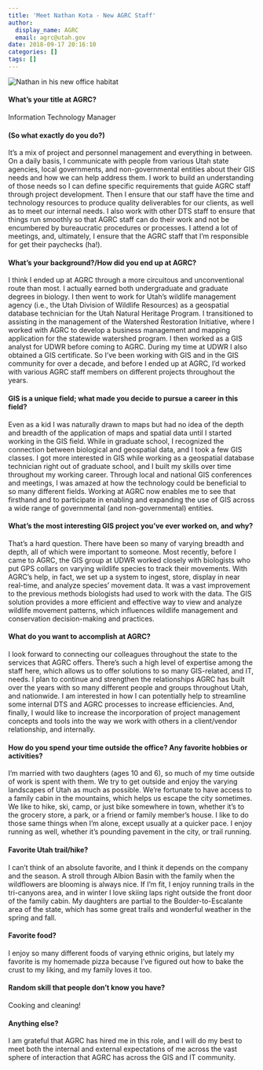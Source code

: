 ```yaml
---
title: 'Meet Nathan Kota - New AGRC Staff'
author:
  display_name: AGRC
  email: agrc@utah.gov
date: 2018-09-17 20:16:10
categories: []
tags: []
---
```


![Nathan in his new office habitat](https://github.com/nathankota/gis.utah.gov/blob/master/images/Copy%20of%20AGRC002.jpg)

#### What’s your title at AGRC?

Information Technology Manager

#### (So what exactly do you do?)

It’s a mix of project and personnel management and everything in between. On a daily basis, I communicate with people from various Utah state agencies, local governments, and non-governmental entities about their GIS needs and how we can help address them. I work to build an understanding of those needs so I can define specific requirements that guide AGRC staff through project development. Then I ensure that our staff have the time and technology resources to produce quality deliverables for our clients, as well as to meet our internal needs. I also work with other DTS staff to ensure that things run smoothly so that AGRC staff can do their work and not be encumbered by bureaucratic procedures or processes. I attend a lot of meetings, and, ultimately, I ensure that the AGRC staff that I’m responsible for get their paychecks (ha!). 

#### What’s your background?/How did you end up at AGRC? 

I think I ended up at AGRC through a more circuitous and unconventional route than most. I actually earned both undergraduate and graduate degrees in biology. I then went to work for Utah’s wildlife management agency (i.e., the Utah Division of Wildlife Resources) as a geospatial database technician for the Utah Natural Heritage Program. I transitioned to assisting in the management of the Watershed Restoration Initiative, where I worked with AGRC to develop a business management and mapping application for the statewide watershed program. I then worked as a GIS analyst for UDWR before coming to AGRC. During my time at UDWR I also obtained a GIS certificate. So I’ve been working with GIS and in the GIS community for over a decade, and before I ended up at AGRC, I’d worked with various AGRC staff members on different projects throughout the years. 

#### GIS is a unique field; what made you decide to pursue a career in this field? 

Even as a kid I was naturally drawn to maps but had no idea of the depth and breadth of the application of maps and spatial data until I started working in the GIS field. While in graduate school, I recognized the connection between biological and geospatial data, and I took a few GIS classes. I got more interested in GIS while working as a geospatial database technician right out of graduate school, and I built my skills over time throughout my working career. Through local and national GIS conferences and meetings, I was amazed at how the technology could be beneficial to so many different fields. Working at AGRC now enables me to see that firsthand and to participate in enabling and expanding the use of GIS across a wide range of governmental (and non-governmental) entities.

#### What’s the most interesting GIS project you’ve ever worked on, and why? 

That’s a hard question. There have been so many of varying breadth and depth, all of which were important to someone. Most recently, before I came to AGRC, the GIS group at UDWR worked closely with biologists who put GPS collars on varying wildlife species to track their movements. With AGRC’s help, in fact, we set up a system to ingest, store, display in near real-time, and analyze species’ movement data. It was a vast improvement to the previous methods biologists had used to work with the data. The GIS solution provides a more efficient and effective way to view and analyze wildlife movement patterns, which influences wildlife management and conservation decision-making and practices.    

#### What do you want to accomplish at AGRC? 

I look forward to connecting our colleagues throughout the state to the services that AGRC offers. There’s such a high level of expertise among the staff here, which allows us to offer solutions to so many GIS-related, and IT, needs. I plan to continue and strengthen the relationships AGRC has built over the years with so many different people and groups throughout Utah, and nationwide. I am interested in how I can potentially help to streamline some internal DTS and AGRC processes to increase efficiencies. And, finally, I would like to increase the incorporation of project management concepts and tools into the way we work with others in a client/vendor relationship, and internally.

#### How do you spend your time outside the office? Any favorite hobbies or activities? 

I’m married with two daughters (ages 10 and 6), so much of my time outside of work is spent with them. We try to get outside and enjoy the varying landscapes of Utah as much as possible. We’re fortunate to have access to a family cabin in the mountains, which helps us escape the city sometimes. We like to hike, ski, camp, or just bike somewhere in town, whether it’s to the grocery store, a park, or a friend or family member’s house. I like to do those same things when I’m alone, except usually at a quicker pace. I enjoy running as well, whether it’s pounding pavement in the city, or trail running.   

#### Favorite Utah trail/hike?  

I can’t think of an absolute favorite, and I think it depends on the company and the season. A stroll through Albion Basin with the family when the wildflowers are blooming is always nice. If I’m fit, I enjoy running trails in the tri-canyons area, and in winter I love skiing laps right outside the front door of the family cabin. My daughters are partial to the Boulder-to-Escalante area of the state, which has some great trails and wonderful weather in the spring and fall.

#### Favorite food? 

I enjoy so many different foods of varying ethnic origins, but lately my favorite is my homemade pizza because I’ve figured out how to bake the crust to my liking, and my family loves it too. 

#### Random skill that people don’t know you have?

Cooking and cleaning!

#### Anything else? 

I am grateful that AGRC has hired me in this role, and I will do my best to meet both the internal and external expectations of me across the vast sphere of interaction that AGRC has across the GIS and IT community.

